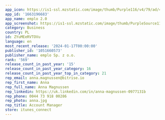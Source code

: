 ```yaml
---
app_icon: https://is1-ssl.mzstatic.com/image/thumb/Purple116/v4/79/ad/48/79ad48e1-23b2-9d8f-4b92-9d5848f3f4b4/AppIcon-0-0-1x_U007emarketing-0-10-0-0-85-220.png/1024x1024bb.png
app_id: '1663196683'
app_name: emplo 2.0
app_screenshot: https://is1-ssl.mzstatic.com/image/thumb/PurpleSource116/v4/6e/6e/73/6e6e7336-d785-17bf-3399-4bc4df47f5b2/6864a70b-b52c-44b3-b0bc-18e52c0d7eb8_Simulator_Screen_Shot_-_iPhone_14_Pro_-_2023-05-05_at_08.32.01.png/1242x2688bb.png
category: Business
country: PL
id: ZYuMEeRVTOVu
language: en
most_recent_release: '2024-01-17T00:00:00'
publisher_id: '1051660573'
publisher_name: emplo Sp. z o.o.
rank: '569'
release_count_in_past_year: '15'
release_count_in_past_year_category: 16
release_count_in_past_year_top_in_category: 21
rep_email: anna.magnussen@bitrise.io
rep_first_name: Anna
rep_full_name: Anna Magnussen
rep_linkedin: https://uk.linkedin.com/in/anna-magnussen-0977131b
rep_phone: 0044 73 918 00286
rep_photo: anna.jpg
rep_title: Account Manager
store: itunes_connect
---
```

